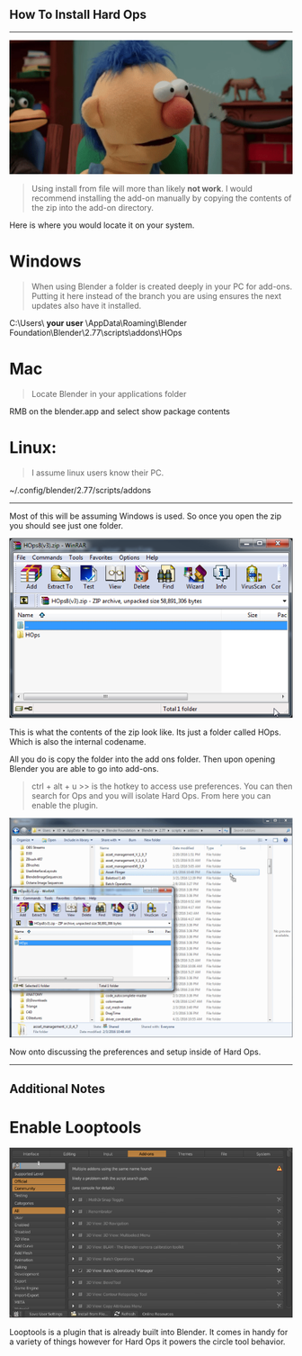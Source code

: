 ## How To Install Hard Ops
________________

![](img\smack.gif)

> Using install from file will more than likely **not work**. I would recommend
installing the add-on manually by copying the contents of the zip into the add-on
directory.

Here is where you would locate it on your system.

# Windows
>When using Blender a folder is created deeply in your PC for add-ons. Putting it
here instead of the branch you are using ensures the next updates also have it
installed.

C:\Users\ **your user** \AppData\Roaming\Blender Foundation\Blender\2.77\scripts\addons\HOps

# Mac
>Locate Blender in your applications folder

RMB on the blender.app and select show package contents

# Linux:
>I assume linux users know their PC.

~/.config/blender/2.77/scripts/addons

__________________________________

Most of this will be assuming Windows is used. So once you open the zip you should
see just one folder.

![image](img/zip_contents.png)

This is what the contents of the zip look like. Its just a folder called HOps.
Which is also the internal codename.

All you do is copy the folder into the add ons folder. Then upon opening Blender
you are able to go into add-ons.

>ctrl + alt + u >> is the hotkey to access use preferences.
You can then search for Ops and you will isolate Hard Ops. From here you can
enable the plugin.

![image](img/installandenable.gif)

Now onto discussing the preferences and setup inside of Hard Ops.

___

## Additional Notes

# Enable Looptools

![img](img\start1\loop1.gif)

Looptools is a plugin that is already built into Blender. It comes in handy for a variety of things however for Hard Ops it powers the circle tool behavior.
